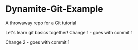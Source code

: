 # Dynamite-Git-Example
A throwaway repo for a Git tutorial

Let's learn git basics together!
Change 1 - goes with commit 1

Change 2 - goes with commit 1
